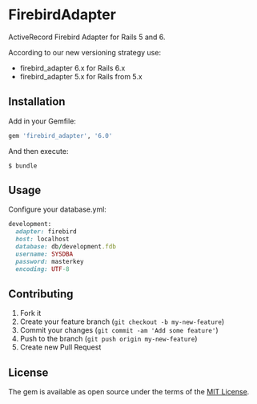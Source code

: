 # FirebirdAdapter

ActiveRecord Firebird Adapter for Rails 5 and 6.

According to our new versioning strategy use:
- firebird_adapter 6.x for Rails 6.x  
- firebird_adapter 5.x for Rails from 5.x

## Installation

Add in your Gemfile:

```ruby
gem 'firebird_adapter', '6.0'
```


And then execute:

    $ bundle

## Usage

Configure your database.yml:

```ruby
development:
  adapter: firebird
  host: localhost
  database: db/development.fdb
  username: SYSDBA
  password: masterkey
  encoding: UTF-8
```

## Contributing

1. Fork it
2. Create your feature branch (`git checkout -b my-new-feature`)
3. Commit your changes (`git commit -am 'Add some feature'`)
4. Push to the branch (`git push origin my-new-feature`)
5. Create new Pull Request

## License

The gem is available as open source under the terms of the [MIT License](https://opensource.org/licenses/MIT).

